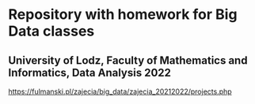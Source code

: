 # Repository with homework for Big Data classes
## University of Lodz, Faculty of Mathematics and Informatics, Data Analysis 2022
https://fulmanski.pl/zajecia/big_data/zajecia_20212022/projects.php